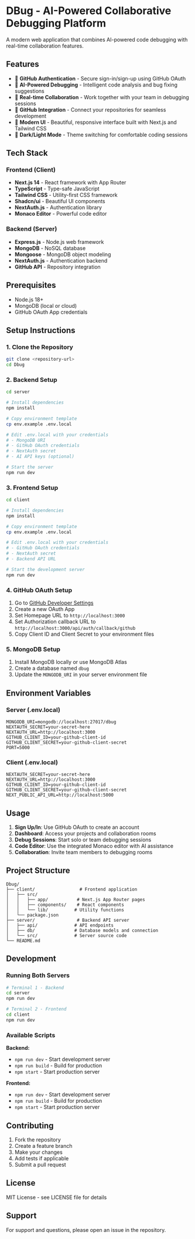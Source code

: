 # DBug - AI-Powered Collaborative Debugging Platform

A modern web application that combines AI-powered code debugging with real-time collaboration features.

## Features

- 🔐 **GitHub Authentication** - Secure sign-in/sign-up using GitHub OAuth
- 🤖 **AI-Powered Debugging** - Intelligent code analysis and bug fixing suggestions
- 👥 **Real-time Collaboration** - Work together with your team in debugging sessions
- 📁 **GitHub Integration** - Connect your repositories for seamless development
- 🎨 **Modern UI** - Beautiful, responsive interface built with Next.js and Tailwind CSS
- 🌙 **Dark/Light Mode** - Theme switching for comfortable coding sessions

## Tech Stack

### Frontend (Client)
- **Next.js 14** - React framework with App Router
- **TypeScript** - Type-safe JavaScript
- **Tailwind CSS** - Utility-first CSS framework
- **Shadcn/ui** - Beautiful UI components
- **NextAuth.js** - Authentication library
- **Monaco Editor** - Powerful code editor

### Backend (Server)
- **Express.js** - Node.js web framework
- **MongoDB** - NoSQL database
- **Mongoose** - MongoDB object modeling
- **NextAuth.js** - Authentication backend
- **GitHub API** - Repository integration

## Prerequisites

- Node.js 18+ 
- MongoDB (local or cloud)
- GitHub OAuth App credentials

## Setup Instructions

### 1. Clone the Repository

```bash
git clone <repository-url>
cd Dbug
```

### 2. Backend Setup

```bash
cd server

# Install dependencies
npm install

# Copy environment template
cp env.example .env.local

# Edit .env.local with your credentials
# - MongoDB URI
# - GitHub OAuth credentials
# - NextAuth secret
# - AI API keys (optional)

# Start the server
npm run dev
```

### 3. Frontend Setup

```bash
cd client

# Install dependencies
npm install

# Copy environment template
cp env.example .env.local

# Edit .env.local with your credentials
# - GitHub OAuth credentials
# - NextAuth secret
# - Backend API URL

# Start the development server
npm run dev
```

### 4. GitHub OAuth Setup

1. Go to [GitHub Developer Settings](https://github.com/settings/developers)
2. Create a new OAuth App
3. Set Homepage URL to `http://localhost:3000`
4. Set Authorization callback URL to `http://localhost:3000/api/auth/callback/github`
5. Copy Client ID and Client Secret to your environment files

### 5. MongoDB Setup

1. Install MongoDB locally or use MongoDB Atlas
2. Create a database named `dbug`
3. Update the `MONGODB_URI` in your server environment file

## Environment Variables

### Server (.env.local)
```env
MONGODB_URI=mongodb://localhost:27017/dbug
NEXTAUTH_SECRET=your-secret-here
NEXTAUTH_URL=http://localhost:3000
GITHUB_CLIENT_ID=your-github-client-id
GITHUB_CLIENT_SECRET=your-github-client-secret
PORT=5000
```

### Client (.env.local)
```env
NEXTAUTH_SECRET=your-secret-here
NEXTAUTH_URL=http://localhost:3000
GITHUB_CLIENT_ID=your-github-client-id
GITHUB_CLIENT_SECRET=your-github-client-secret
NEXT_PUBLIC_API_URL=http://localhost:5000
```

## Usage

1. **Sign Up/In**: Use GitHub OAuth to create an account
2. **Dashboard**: Access your projects and collaboration rooms
3. **Debug Sessions**: Start solo or team debugging sessions
4. **Code Editor**: Use the integrated Monaco editor with AI assistance
5. **Collaboration**: Invite team members to debugging rooms

## Project Structure

```
Dbug/
├── client/                 # Frontend application
│   ├── src/
│   │   ├── app/           # Next.js App Router pages
│   │   ├── components/    # React components
│   │   └── lib/          # Utility functions
│   └── package.json
├── server/                # Backend API server
│   ├── api/              # API endpoints
│   ├── db/               # Database models and connection
│   └── src/              # Server source code
└── README.md
```

## Development

### Running Both Servers

```bash
# Terminal 1 - Backend
cd server
npm run dev

# Terminal 2 - Frontend  
cd client
npm run dev
```

### Available Scripts

**Backend:**
- `npm run dev` - Start development server
- `npm run build` - Build for production
- `npm start` - Start production server

**Frontend:**
- `npm run dev` - Start development server
- `npm run build` - Build for production
- `npm start` - Start production server

## Contributing

1. Fork the repository
2. Create a feature branch
3. Make your changes
4. Add tests if applicable
5. Submit a pull request

## License

MIT License - see LICENSE file for details

## Support

For support and questions, please open an issue in the repository.